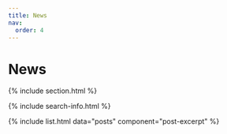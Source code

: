 ```yaml
---
title: News
nav:
  order: 4
---
```


# <i class="fas fa-bullhorn"></i>  News

{% include section.html %}

{% include search-info.html %}

{% include list.html data="posts" component="post-excerpt" %}
